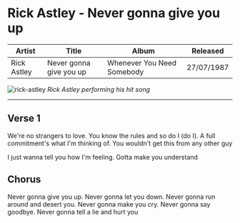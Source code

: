 # Rick Astley - Never gonna give you up

| Artist      | Title                   | Album                      | Released   |
| ----------- | ----------------------- | -------------------------- | ---------- |
| Rick Astley | Never gonna give you up | Whenever You Need Somebody | 27/07/1987 |


![rick-astley](.\Resources\rick-astley.jpg)
*Rick Astley performing his hit song*

---

## Verse 1

We're no strangers to love. You know the rules and so do I (do I). A full commitment's what I'm thinking of. You wouldn't get this from any other guy

I just wanna tell you how I'm feeling. Gotta make you understand

## Chorus

Never gonna give you up. Never gonna let you down. Never gonna run around and desert you. Never gonna make you cry. Never gonna say goodbye. Never gonna tell a lie and hurt you